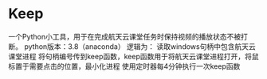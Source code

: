 # Keep
一个Python小工具，用于在完成航天云课堂任务时保持视频的播放状态不被打断。
python版本：3.8（anaconda）
逻辑为：
    读取windows句柄中包含航天云课堂进程
    将句柄编号传到keep函数，keep函数用于将航天云课堂进程打开，将鼠标置于需要点击的位置，最小化进程
    使用定时器每4分钟执行一次keep函数
